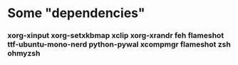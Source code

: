 # Some "dependencies"
### xorg-xinput xorg-setxkbmap xclip xorg-xrandr feh flameshot ttf-ubuntu-mono-nerd python-pywal xcompmgr flameshot zsh ohmyzsh
